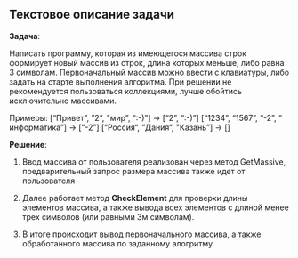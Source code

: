 ## Текстовое описание задачи ##
**Задача**: 

Написать программу, которая из имеющегося массива строк формирует новый массив из строк, длина которых меньше, либо равна 3 символам. Первоначальный массив можно ввести с клавиатуры, либо задать на старте выполнения алгоритма. При решении не рекомендуется пользоваться коллекциями, лучше обойтись исключительно массивами.

Примеры: [“Привет”, ”2“, "мир”, “:-)”] → [“2”, “:-)”] [“1234”, “1567”, “-2”, “ информатика”] → [“-2”] [“Россия“, ”Дания“, "Казань”] → []

**Решение**:

1. Ввод массива от пользователя реализован через метод GetMassive, предварительный запрос размера массива также идет от пользователя

2. Далее работает метод **CheckElement** для проверки длины элементов массива, а также вывода всех элементов с длиной менее трех символов (или равными 3м символам).

3. В итоге происходит вывод первоначального массива, а также обработанного массива по заданному алогритму.
